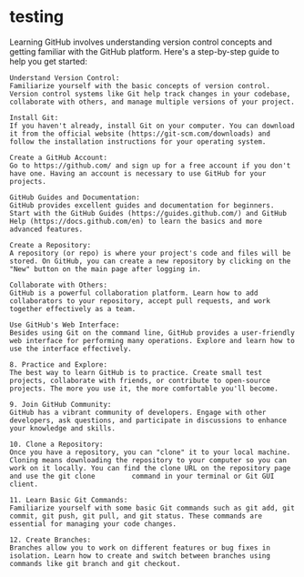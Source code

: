 # testing
Learning GitHub involves understanding version control concepts and getting familiar with the GitHub platform. Here's a step-by-step guide to help you get started:

    Understand Version Control:
    Familiarize yourself with the basic concepts of version control. Version control systems like Git help track changes in your codebase, collaborate with others, and manage multiple versions of your project.

    Install Git:
    If you haven't already, install Git on your computer. You can download it from the official website (https://git-scm.com/downloads) and follow the installation instructions for your operating system.
    
    Create a GitHub Account:
    Go to https://github.com/ and sign up for a free account if you don't have one. Having an account is necessary to use GitHub for your projects.

    GitHub Guides and Documentation:
    GitHub provides excellent guides and documentation for beginners. Start with the GitHub Guides (https://guides.github.com/) and GitHub Help (https://docs.github.com/en) to learn the basics and more advanced features.

    Create a Repository:
    A repository (or repo) is where your project's code and files will be stored. On GitHub, you can create a new repository by clicking on the "New" button on the main page after logging in.

    Collaborate with Others:
    GitHub is a powerful collaboration platform. Learn how to add collaborators to your repository, accept pull requests, and work together effectively as a team.

    Use GitHub's Web Interface:
    Besides using Git on the command line, GitHub provides a user-friendly web interface for performing many operations. Explore and learn how to use the interface effectively.

    8. Practice and Explore:
    The best way to learn GitHub is to practice. Create small test projects, collaborate with friends, or contribute to open-source projects. The more you use it, the more comfortable you'll become.

    9. Join GitHub Community:
    GitHub has a vibrant community of developers. Engage with other developers, ask questions, and participate in discussions to enhance your knowledge and skills.

    10. Clone a Repository:
    Once you have a repository, you can "clone" it to your local machine. Cloning means downloading the repository to your computer so you can work on it locally. You can find the clone URL on the repository page and use the git clone         command in your terminal or Git GUI client.

    11. Learn Basic Git Commands:
    Familiarize yourself with some basic Git commands such as git add, git commit, git push, git pull, and git status. These commands are essential for managing your code changes.

    12. Create Branches:
    Branches allow you to work on different features or bug fixes in isolation. Learn how to create and switch between branches using commands like git branch and git checkout.

